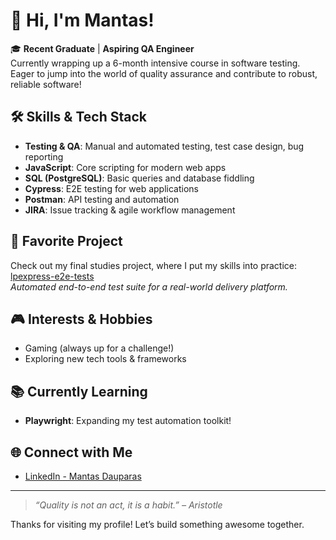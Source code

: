# 👋 Hi, I'm Mantas!

🎓 **Recent Graduate** | **Aspiring QA Engineer**  
Currently wrapping up a 6-month intensive course in software testing. Eager to jump into the world of quality assurance and contribute to robust, reliable software!

## 🛠️ Skills & Tech Stack

- **Testing & QA**: Manual and automated testing, test case design, bug reporting
- **JavaScript**: Core scripting for modern web apps
- **SQL (PostgreSQL)**: Basic queries and database fiddling
- **Cypress**: E2E testing for web applications
- **Postman**: API testing and automation
- **JIRA**: Issue tracking & agile workflow management

## 🚀 Favorite Project

Check out my final studies project, where I put my skills into practice:  
[lpexpress-e2e-tests](https://github.com/nuobodu/lpexpress-e2e-tests)  
*Automated end-to-end test suite for a real-world delivery platform.*

## 🎮 Interests & Hobbies

- Gaming (always up for a challenge!)
- Exploring new tech tools & frameworks

## 📚 Currently Learning

- **Playwright**: Expanding my test automation toolkit!

## 🌐 Connect with Me

- [LinkedIn - Mantas Dauparas](https://www.linkedin.com/in/dauparas-mantas)

---

> *“Quality is not an act, it is a habit.” – Aristotle*

Thanks for visiting my profile! Let’s build something awesome together.
